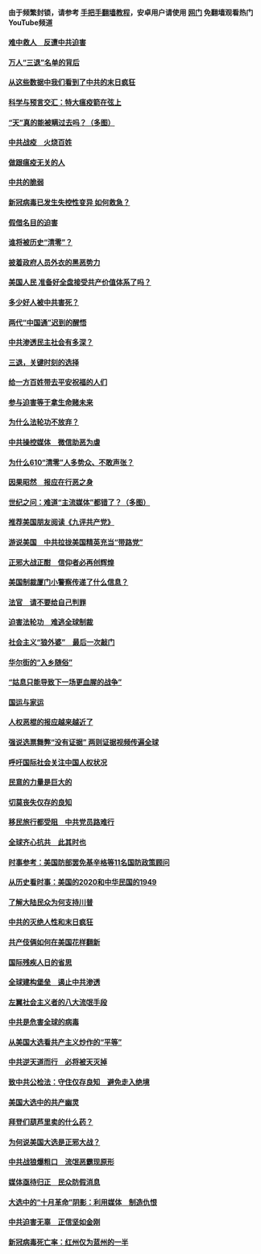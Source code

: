 #### 由于频繁封锁，请参考 [手把手翻墙教程](https://github.com/gfw-breaker/guides/wiki/)，安卓用户请使用 [网门](https://github.com/gfw-breaker/nogfw/blob/master/dl.md?t=01171300) 免翻墙观看热门YouTube频道 

#### [难中救人　反遭中共迫害](../pages/251/418414.md?t=01171300) 

#### [万人“三退”名单的背后](../pages/251/418505.md?t=01171300) 

#### [从这些数据中我们看到了中共的末日疯狂](../pages/251/418420.md?t=01171300) 

#### [科学与预言交汇：特大瘟疫箭在弦上](../pages/251/418266.md?t=01171300) 

#### [“天”真的能被瞒过去吗？（多图）](../pages/251/418308.md?t=01171300) 

#### [中共战疫　火烧百姓](../pages/251/418220.md?t=01171300) 

#### [做跟瘟疫无关的人](../pages/251/418171.md?t=01171300) 

#### [中共的脆弱](../pages/251/418196.md?t=01171300) 

#### [新冠病毒已发生失控性变异 如何救急？](../pages/251/418032.md?t=01171300) 

#### [假借名目的迫害](../pages/251/418055.md?t=01171300) 

#### [谁将被历史“清零”？](../pages/251/417485.md?t=01171300) 

#### [披着政府人员外衣的黑恶势力](../pages/251/417442.md?t=01171300) 

#### [美国人民 准备好全盘接受共产价值体系了吗？](../pages/251/417491.md?t=01171300) 

#### [多少好人被中共害死？](../pages/251/417144.md?t=01171300) 

#### [两代“中国通”迟到的醒悟](../pages/251/417064.md?t=01171300) 

#### [中共渗透民主社会有多深？](../pages/251/417063.md?t=01171300) 

#### [三退，关键时刻的选择](../pages/251/416969.md?t=01171300) 

#### [给一方百姓带去平安祝福的人们](../pages/251/416941.md?t=01171300) 

#### [参与迫害等于拿生命赌未来](../pages/251/416856.md?t=01171300) 

#### [为什么法轮功不放弃？](../pages/251/416864.md?t=01171300) 

#### [中共操控媒体　微信助恶为虐](../pages/251/416724.md?t=01171300) 

#### [为什么610“清零”人多势众、不敢声张？](../pages/251/416632.md?t=01171300) 

#### [因果昭然　报应在行恶之身](../pages/251/416582.md?t=01171300) 

#### [世纪之问：难道“主流媒体”都错了？（多图）](../pages/251/416571.md?t=01171300) 

#### [推荐美国朋友阅读《九评共产党》](../pages/251/416510.md?t=01171300) 

#### [游说美国　中共拉拢美国精英充当“带路党”](../pages/251/416529.md?t=01171300) 

#### [正邪大战正酣　信仰者必再创辉煌](../pages/251/416433.md?t=01171300) 

#### [美国制裁厦门小警察传递了什么信息？](../pages/251/416432.md?t=01171300) 

#### [法官　请不要给自己判罪](../pages/251/416379.md?t=01171300) 

#### [迫害法轮功　难逃全球制裁](../pages/251/416380.md?t=01171300) 

#### [社会主义“狼外婆”　最后一次敲门](../pages/251/416394.md?t=01171300) 

#### [华尔街的“入乡随俗”](../pages/251/416395.md?t=01171300) 

#### [“姑息只能导致下一场更血腥的战争”](../pages/251/416223.md?t=01171300) 

#### [国运与家运](../pages/251/416224.md?t=01171300) 

#### [人权恶棍的报应越来越近了](../pages/251/416276.md?t=01171300) 

#### [强说选票舞弊“没有证据” 两则证据视频传遍全球](../pages/251/416227.md?t=01171300) 

#### [呼吁国际社会关注中国人权状况](../pages/251/416135.md?t=01171300) 

#### [民意的力量是巨大的](../pages/251/416222.md?t=01171300) 

#### [切莫丧失仅存的良知](../pages/251/416134.md?t=01171300) 

#### [移民旅行都受阻　中共党员路难行](../pages/251/416033.md?t=01171300) 

#### [全球齐心抗共　此其时也](../pages/251/415989.md?t=01171300) 

#### [时事参考：美国防部罢免基辛格等11名国防政策顾问](../pages/251/415970.md?t=01171300) 

#### [从历史看时事：美国的2020和中华民国的1949](../pages/251/415949.md?t=01171300) 

#### [了解大陆民众为何支持川普](../pages/251/415950.md?t=01171300) 

#### [中共的灭绝人性和末日疯狂](../pages/251/415944.md?t=01171300) 

#### [共产伎俩如何在美国花样翻新](../pages/251/415908.md?t=01171300) 

#### [国际残疾人日的省思](../pages/251/415849.md?t=01171300) 

#### [全球建构堡垒　遏止中共渗透](../pages/251/415850.md?t=01171300) 

#### [左翼社会主义者的八大流氓手段](../pages/251/415802.md?t=01171300) 

#### [中共是危害全球的病毒](../pages/251/415569.md?t=01171300) 

#### [从美国大选看共产主义炒作的“平等”](../pages/251/415654.md?t=01171300) 

#### [中共逆天道而行　必将被天灭掉](../pages/251/415626.md?t=01171300) 

#### [致中共公检法：守住仅存良知　避免走入绝境](../pages/251/415627.md?t=01171300) 

#### [美国大选中的共产幽灵](../pages/251/415618.md?t=01171300) 

#### [拜登们葫芦里卖的什么药？](../pages/251/415531.md?t=01171300) 

#### [为何说美国大选是正邪大战？](../pages/251/415530.md?t=01171300) 

#### [中共战狼爆粗口　流氓恶霸现原形](../pages/251/415426.md?t=01171300) 

#### [媒体亟待归正　民众防假消息](../pages/251/415402.md?t=01171300) 

#### [大选中的“十月革命”阴影：利用媒体　制造仇恨](../pages/251/415334.md?t=01171300) 

#### [中共迫害无辜　正信坚如金刚](../pages/251/415307.md?t=01171300) 

#### [新冠病毒死亡率：红州仅为蓝州的一半](../pages/251/415164.md?t=01171300) 

